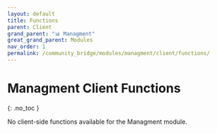 ```yaml
---
layout: default
title: Functions
parent: Client
grand_parent: "📊 Managment"
great_grand_parent: Modules
nav_order: 1
permalink: /community_bridge/modules/managment/client/functions/
---
```


# Managment Client Functions
{: .no_toc }

No client-side functions available for the Managment module.